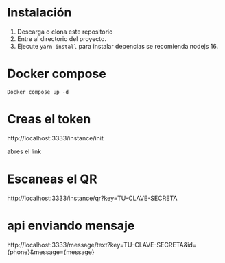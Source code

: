 # Instalación

1. Descarga o clona este repositorio
2. Entre al directorio del proyecto.
3. Ejecute `yarn install` para instalar depencias se recomienda nodejs 16.

# Docker compose

<code>Docker compose up -d</code>

# Creas el token
http://localhost:3333/instance/init

abres el link

# Escaneas el QR
http://localhost:3333/instance/qr?key=TU-CLAVE-SECRETA

# api enviando mensaje
http://localhost:3333/message/text?key=TU-CLAVE-SECRETA&id={phone}&message={message}
